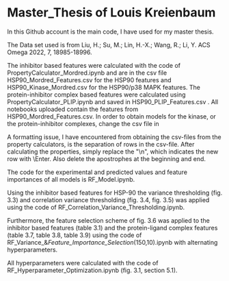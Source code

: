 # Master_Thesis of Louis Kreienbaum
In this Github account is the main code, I have used for my master thesis. 

The Data set used is from   Liu, H.; Su, M.; Lin, H.-X.; Wang, R.; Li, Y. ACS Omega 2022, 7, 18985-18996.

The inhibitor based features were calculated with the code of PropertyCalculator_Mordred.ipynb and are in the csv file HSP90_Mordred_Features.csv for the HSP90 features and HSP90_Kinase_Mordred.csv for the HSP90/p38 MAPK features. The protein-inhibitor complex based features were calculated using PropertyCalculator_PLIP.ipynb and saved in HSP90_PLIP_Features.csv . All notebooks uploaded contain the features from HSP90_Mordred_Features.csv. In order to obtain models for the kinase, or the protein-inhibitor complexes, change the csv file in 

A formatting issue, I have encountered from obtaining the csv-files from the property calculators, is the separation of rows in the csv-file. After calculating the properties, simply replace the "\n", which indicates the new row with \Enter. Also delete the apostrophes at the beginning and end. 

The code for the experimental and predicted values and feature importances of all models is RF_Model.ipynb. 

Using the inhibitor based features for HSP-90 the variance thresholding (fig. 3.3) and correlation variance thresholding (fig. 3.4, fig. 3.5) was applied using the code of RF_Correlation_Variance_Thresholding.ipynb. 

Furthermore, the feature selection scheme of fig. 3.6 was applied to the inhibitor based features (table 3.1) and the protein-ligand complex features (table 3.7, table 3.8, table 3.9) using the code of RF_Variance_&_Feature_Importance_Selection_(150,10).ipynb with alternating hyperparameters.

All hyperparameters were calculated with the code of RF_Hyperparameter_Optimization.ipynb (fig. 3.1, section 5.1).
